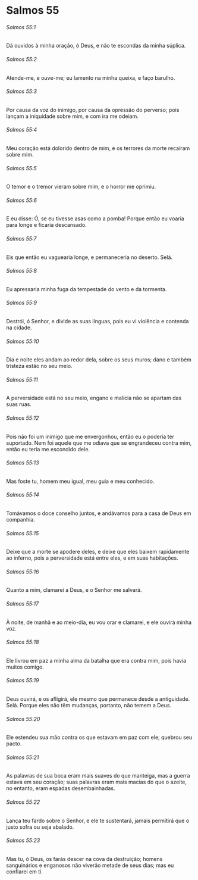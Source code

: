 # Salmos 55

###### Salmos 55:1

Dá ouvidos à minha oração, ó Deus, e não te escondas da minha súplica.

###### Salmos 55:2

Atende-me, e ouve-me; eu lamento na minha queixa, e faço barulho.

###### Salmos 55:3

Por causa da voz do inimigo, por causa da opressão do perverso; pois lançam a iniquidade sobre mim, e com ira me odeiam.

###### Salmos 55:4

Meu coração está dolorido dentro de mim, e os terrores da morte recaíram sobre mim.

###### Salmos 55:5

O temor e o tremor vieram sobre mim, e o horror me oprimiu.

###### Salmos 55:6

E eu disse: Ó, se eu tivesse asas como a pomba! Porque então eu voaria para longe e ficaria descansado.

###### Salmos 55:7

Eis que então eu vaguearia longe, e permaneceria no deserto. Selá.

###### Salmos 55:8

Eu apressaria minha fuga da tempestade do vento e da tormenta.

###### Salmos 55:9

Destrói, ó Senhor, e divide as suas línguas, pois eu vi violência e contenda na cidade.

###### Salmos 55:10

Dia e noite eles andam ao redor dela, sobre os seus muros; dano e também tristeza estão no seu meio.

###### Salmos 55:11

A perversidade está no seu meio, engano e malícia não se apartam das suas ruas.

###### Salmos 55:12

Pois não foi um inimigo que me envergonhou, então eu o poderia ter suportado. Nem foi aquele que me odiava que se engrandeceu contra mim, então eu teria me escondido dele.

###### Salmos 55:13

Mas foste tu, homem meu igual, meu guia e meu conhecido.

###### Salmos 55:14

Tomávamos o doce conselho juntos, e andávamos para a casa de Deus em companhia.

###### Salmos 55:15

Deixe que a morte se apodere deles, e deixe que eles baixem rapidamente ao inferno, pois a perversidade está entre eles, e em suas habitações.

###### Salmos 55:16

Quanto a mim, clamarei a Deus, e o Senhor me salvará.

###### Salmos 55:17

À noite, de manhã e ao meio-dia, eu vou orar e clamarei, e ele ouvirá minha voz.

###### Salmos 55:18

Ele livrou em paz a minha alma da batalha que era contra mim, pois havia muitos comigo.

###### Salmos 55:19

Deus ouvirá, e os afligirá, ele mesmo que permanece desde a antiguidade. Selá. Porque eles não têm mudanças, portanto, não temem a Deus.

###### Salmos 55:20

Ele estendeu sua mão contra os que estavam em paz com ele; quebrou seu pacto.

###### Salmos 55:21

As palavras de sua boca eram mais suaves do que manteiga, mas a guerra estava em seu coração; suas palavras eram mais macias do que o azeite, no entanto, eram espadas desembainhadas.

###### Salmos 55:22

Lança teu fardo sobre o Senhor, e ele te sustentará, jamais permitirá que o justo sofra ou seja abalado.

###### Salmos 55:23

Mas tu, ó Deus, os farás descer na cova da destruição; homens sanguinários e enganosos não viverão metade de seus dias; mas eu confiarei em ti.

